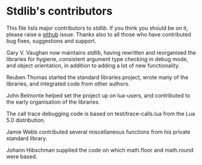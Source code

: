 # Stdlib's contributors

This file lists major contributors to _stdlib_. If you think you
should be on it, please raise a [github][] issue. Thanks also to all
those who have contributed bug fixes, suggestions and support.

Gary V. Vaughan now maintains _stdlib_, having rewritten and reorganised
the libraries for hygiene, consistent argument type checking in debug
mode, and object orientation, in addition to adding a lot of new
functionality.

Reuben Thomas started the standard libraries project, wrote many of the
libraries, and integrated code from other authors.

John Belmonte helped set the project up on lua-users, and contributed
to the early organisation of the libraries.

The call trace debugging code is based on test/trace-calls.lua from
the Lua 5.0 distribution.

Jamie Webb contributed several miscellaneous functions from his
private standard library.

Johann Hibschman supplied the code on which math.floor and math.round
were based.

[github]: https://github.com/lua-stdlib/lua-stdlib/issues
